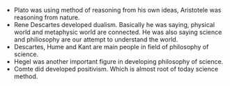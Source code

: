 - Plato was using method of reasoning from his own ideas, Aristotele was reasoning from nature.
- Rene Descartes developed dualism. Basically he was saying, physical world and metaphysic world are connected. He was also saying science and philiosophy are our attempt to understand the world.
- Descartes, Hume and Kant are main people in field of philosophy of science.
- Hegel was another important figure in developing philosophy of science.
- Comte did developed positivism. Which is almost root of today science method.